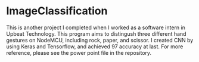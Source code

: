 # ImageClassification
This is another project I completed when I worked as a software intern in Upbeat Technology. This program aims to distingush three different hand
gestures on NodeMCU, including rock, paper, and scissor. I created CNN by using Keras and Tensorflow, and achieved 97 accuracy at last. For more 
reference, please see the power point file in the repository.
